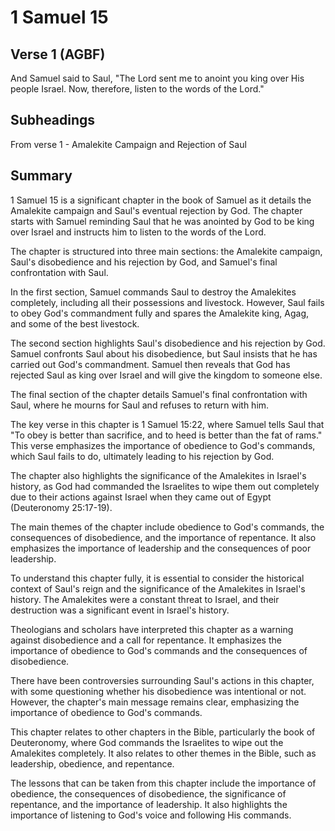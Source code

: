 # 1 Samuel 15

## Verse 1 (AGBF)

And Samuel said to Saul, "The Lord sent me to anoint you king over His people Israel. Now, therefore, listen to the words of the Lord."

## Subheadings

From verse 1 - Amalekite Campaign and Rejection of Saul

## Summary

1 Samuel 15 is a significant chapter in the book of Samuel as it details the Amalekite campaign and Saul's eventual rejection by God. The chapter starts with Samuel reminding Saul that he was anointed by God to be king over Israel and instructs him to listen to the words of the Lord. 

The chapter is structured into three main sections: the Amalekite campaign, Saul's disobedience and his rejection by God, and Samuel's final confrontation with Saul. 

In the first section, Samuel commands Saul to destroy the Amalekites completely, including all their possessions and livestock. However, Saul fails to obey God's commandment fully and spares the Amalekite king, Agag, and some of the best livestock. 

The second section highlights Saul's disobedience and his rejection by God. Samuel confronts Saul about his disobedience, but Saul insists that he has carried out God's commandment. Samuel then reveals that God has rejected Saul as king over Israel and will give the kingdom to someone else. 

The final section of the chapter details Samuel's final confrontation with Saul, where he mourns for Saul and refuses to return with him. 

The key verse in this chapter is 1 Samuel 15:22, where Samuel tells Saul that "To obey is better than sacrifice, and to heed is better than the fat of rams." This verse emphasizes the importance of obedience to God's commands, which Saul fails to do, ultimately leading to his rejection by God. 

The chapter also highlights the significance of the Amalekites in Israel's history, as God had commanded the Israelites to wipe them out completely due to their actions against Israel when they came out of Egypt (Deuteronomy 25:17-19). 

The main themes of the chapter include obedience to God's commands, the consequences of disobedience, and the importance of repentance. It also emphasizes the importance of leadership and the consequences of poor leadership. 

To understand this chapter fully, it is essential to consider the historical context of Saul's reign and the significance of the Amalekites in Israel's history. The Amalekites were a constant threat to Israel, and their destruction was a significant event in Israel's history. 

Theologians and scholars have interpreted this chapter as a warning against disobedience and a call for repentance. It emphasizes the importance of obedience to God's commands and the consequences of disobedience. 

There have been controversies surrounding Saul's actions in this chapter, with some questioning whether his disobedience was intentional or not. However, the chapter's main message remains clear, emphasizing the importance of obedience to God's commands. 

This chapter relates to other chapters in the Bible, particularly the book of Deuteronomy, where God commands the Israelites to wipe out the Amalekites completely. It also relates to other themes in the Bible, such as leadership, obedience, and repentance. 

The lessons that can be taken from this chapter include the importance of obedience, the consequences of disobedience, the significance of repentance, and the importance of leadership. It also highlights the importance of listening to God's voice and following His commands.